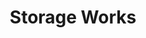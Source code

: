 ---
title: "Storage Works"
url: /vancouver/storage-works-northeast-117th-avenue/
shop: storage rental
---